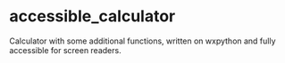 # accessible_calculator
Calculator with some additional functions, written on wxpython and fully accessible for screen readers.
